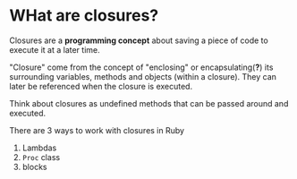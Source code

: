 # WHat are closures?

Closures are a **programming concept** about saving a piece of code to execute it at a later time.

"Closure" come from the concept of "enclosing" or encapsulating(**?**) its surrounding variables, methods and objects (within a closure). They can later be referenced when the closure is executed.

Think about closures as undefined methods that can be passed around and executed.

There are 3 ways to work with closures in Ruby
1. Lambdas
2. `Proc` class
3. blocks
